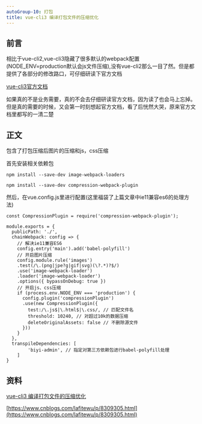 ```yaml
---
autoGroup-10: 打包
title: vue-cli3 编译打包文件的压缩优化
---
```

## 前言
相比于vue-cli2,vue-cli3隐藏了很多默认的webpack配置(NODE_ENV=production默认会js文件压缩),没有vue-cli2那么一目了然。但是都提供了各部分的修改路口，可仔细研读下官方文档

[vue-cli3官方文档](https://cli.vuejs.org/zh/config/#filenamehashing)

如果真的不是业务需要，真的不会去仔细研读官方文档，因为读了也会马上忘掉。但是真的需要的时候，又会第一时刻想起官方文档，看了后恍然大哭，原来官方文档里都写的一清二楚

## 正文
包含了打包压缩后图片的压缩和js，css压缩

首先安装相关依赖包

```
npm install --save-dev image-webpack-loaders

npm install --save-dev compression-webpack-plugin
```
然后，在vue.config.js里进行配置(这里福袋了上篇文章中ie11兼容es6的处理方法)
```
const CompressionPlugin = require('compression-webpack-plugin');

module.exports = {
  publicPath: './',
  chainWebpack: config => {
    // 解决ie11兼容ES6
    config.entry('main').add('babel-polyfill')
    // 开启图片压缩
    config.module.rule('images')
    .test(/\.(png|jpe?g|gif|svg)(\?.*)?$/)
    .use('image-webpack-loader')
    .loader('image-webpack-loader')
    .options({ bypassOnDebug: true })
    // 开启js、css压缩
    if (process.env.NODE_ENV === 'production') {
      config.plugin('compressionPlugin')
      .use(new CompressionPlugin({
        test:/\.js$|\.html$|\.css/, // 匹配文件名
        threshold: 10240, // 对超过10k的数据压缩
        deleteOriginalAssets: false // 不删除源文件
      }))
    }
  },
  transpileDependencies: [
        'biyi-admin', // 指定对第三方依赖包进行babel-polyfill处理
    ]
}
```


## 资料
[vue-cli3 编译打包文件的压缩优化](https://www.jianshu.com/p/5e9c78a6a960)

[https://www.cnblogs.com/lafitewu/p/8309305.html](https://www.cnblogs.com/lafitewu/p/8309305.html)
